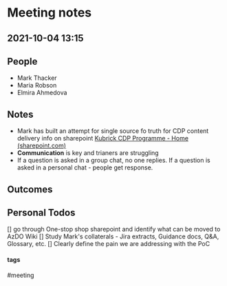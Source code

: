 
# Meeting notes
## 2021-10-04 13:15

## People
- Mark Thacker
- Maria Robson
- Elmira Ahmedova

## Notes
- Mark has built an attempt for single source fo truth for CDP content delivery info on sharepoint [Kubrick CDP Programme - Home (sharepoint.com)](https://kubrickgroup.sharepoint.com/sites/KubrickCDPProgramme)
- **Communication** is key and trianers are struggling
- If a question is asked in a group chat, no one replies. If a question is asked in a personal chat - people get response.


## Outcomes

## Personal Todos
[] go through One-stop shop sharepoint and identify what can be moved to AzDO Wiki
[] Study Mark's collaterals - Jira extracts, Guidance docs, Q&A, Glossary, etc.
[] Clearly define the pain we are addressing with the PoC


#### tags

#meeting